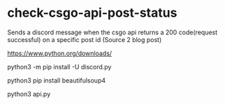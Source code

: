 # check-csgo-api-post-status
Sends a discord message when the csgo api returns a 200 code(request successful) on a specific post id (Source 2 blog post)

https://www.python.org/downloads/

python3 -m pip install -U discord.py

python3 pip install beautifulsoup4

python3 api.py

